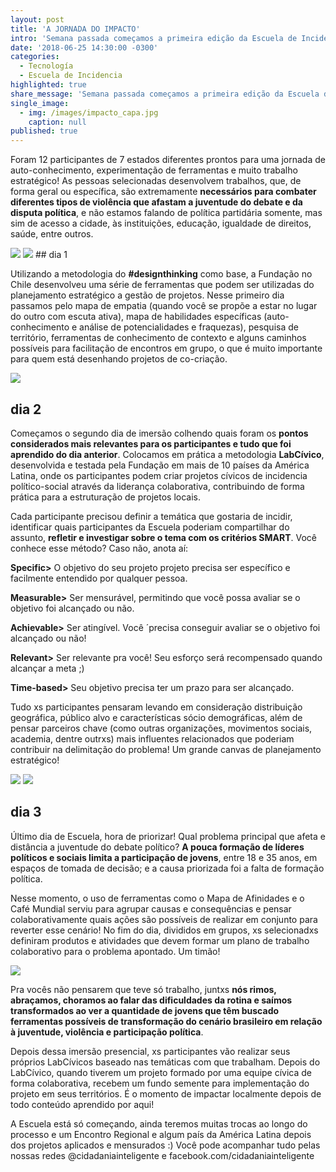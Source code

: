 ```yaml
---
layout: post
title: 'A JORNADA DO IMPACTO'
intro: 'Semana passada começamos a primeira edição da Escuela de Incidencia no Brasil e esse post é pra você que quer entender como foi isso :)'
date: '2018-06-25 14:30:00 -0300'
categories:
  - Tecnología
  - Escuela de Incidencia
highlighted: true
share_message: 'Semana passada começamos a primeira edição da Escuela de Incidencia no Brasil e esse post é pra você que quer entender como foi isso :)'
single_image:
  - img: /images/impacto_capa.jpg
    caption: null
published: true
---
```


Foram 12 participantes de 7 estados diferentes prontos para uma jornada de auto-conhecimento, experimentação de ferramentas e muito trabalho estratégico! As pessoas selecionadas desenvolvem trabalhos, que, de forma geral ou específica, são extremamente **necessários para combater diferentes tipos de violência que afastam a juventude do debate e da disputa política**, e não estamos falando de política partidária somente, mas sim de acesso a cidade, às instituições, educação, igualdade de direitos, saúde, entre outros.

<img src="/images/impacto_1.JPG" class="img-responsive article-img-header"  />
<img src="/images/impacto_2.JPG" class="img-responsive article-img-header"  />
## dia 1

Utilizando a metodologia do **#designthinking** como base, a Fundação no Chile desenvolveu uma série de ferramentas que podem ser utilizadas do planejamento estratégico a gestão de projetos. Nesse primeiro dia passamos pelo mapa de empatia (quando você se propõe a estar no lugar do outro com escuta ativa), mapa de habilidades específicas (auto-conhecimento e análise de potencialidades e fraquezas), pesquisa de território, ferramentas de conhecimento de contexto e alguns caminhos possíveis para facilitação de encontros em grupo, o que é muito importante para quem está desenhando projetos de co-criação.

<img src="/images/impacto_3.JPG" class="img-responsive article-img-header"  />

## dia 2

Começamos o segundo dia de imersão colhendo quais foram os  **pontos considerados mais relevantes para os participantes e tudo que foi aprendido do dia anterior**. Colocamos em prática a metodologia  **LabCívico**, desenvolvida e testada pela Fundação em mais de 10 países da América Latina, onde os participantes podem criar projetos cívicos de incidencia político-social através da liderança colaborativa, contribuindo de forma prática para a estruturação de projetos locais.


Cada participante precisou definir a temática que gostaria de incidir, identificar quais participantes da Escuela poderiam compartilhar do assunto, **refletir e investigar sobre o tema com os critérios SMART**. Você conhece esse método? Caso não, anota aí:

**Specific>** O objetivo do seu projeto projeto precisa ser específico e facilmente entendido por qualquer pessoa.

**Measurable>** Ser mensurável, permitindo que você possa avaliar se o objetivo foi alcançado ou não.

**Achievable>** Ser  atingível. Você ´precisa conseguir avaliar se o objetivo foi alcançado ou não!

**Relevant>** Ser relevante pra você! Seu esforço será recompensado quando alcançar a meta ;)

**Time-based>** Seu objetivo precisa ter um prazo para ser alcançado.  

Tudo xs participantes pensaram levando em consideração distribuição geográfica, público alvo e características sócio demográficas, além de pensar parceiros chave (como outras organizações, movimentos sociais, academia, dentre outrxs) mais influentes relacionados que poderiam contribuir na delimitação do problema! Um grande canvas de planejamento estratégico!


<img src="/images/impacto_4.JPG" class="img-responsive article-img-header"  />
<img src="/images/impacto_5.JPG" class="img-responsive article-img-header"  />

## dia 3

Último dia de Escuela, hora de priorizar! Qual problema principal que afeta e distância a juventude do debate político? **A pouca formação de líderes políticos e sociais limita a participação de jovens**, entre 18 e 35 anos, em espaços de tomada de decisão; e a causa priorizada foi a falta de formação política.

Nesse momento, o uso de ferramentas como o Mapa de Afinidades e o Café Mundial  serviu para agrupar causas e consequências e pensar colaborativamente quais ações são possíveis de realizar em conjunto para reverter esse cenário! No fim do dia, divididos em grupos, xs selecionadxs definiram produtos e atividades que devem formar um plano de trabalho colaborativo para o problema apontado. Um timão!

<img src="/images/impacto_6.JPG" class="img-responsive article-img-header"  />

Pra vocês não pensarem que teve só trabalho, juntxs **nós rimos, abraçamos, choramos ao falar das dificuldades da rotina e saímos transformados ao ver a quantidade de jovens que têm buscado ferramentas possíveis de transformação do cenário brasileiro em relação à juventude, violência e participação política**.


Depois dessa imersão presencial, xs participantes vão realizar seus próprios LabCívicos baseado nas temáticas com que trabalham. Depois do LabCívico, quando tiverem um projeto formado por uma equipe cívica de forma colaborativa, recebem um fundo semente para implementação do projeto em seus territórios. É o momento de impactar localmente depois de todo conteúdo aprendido por aqui!

A Escuela está só começando, ainda teremos muitas trocas ao longo do processo e um Encontro Regional e algum país da América Latina depois dos projetos aplicados e mensurados :) Você pode acompanhar tudo pelas nossas redes @cidadaniainteligente e facebook.com/cidadaniainteligente 
